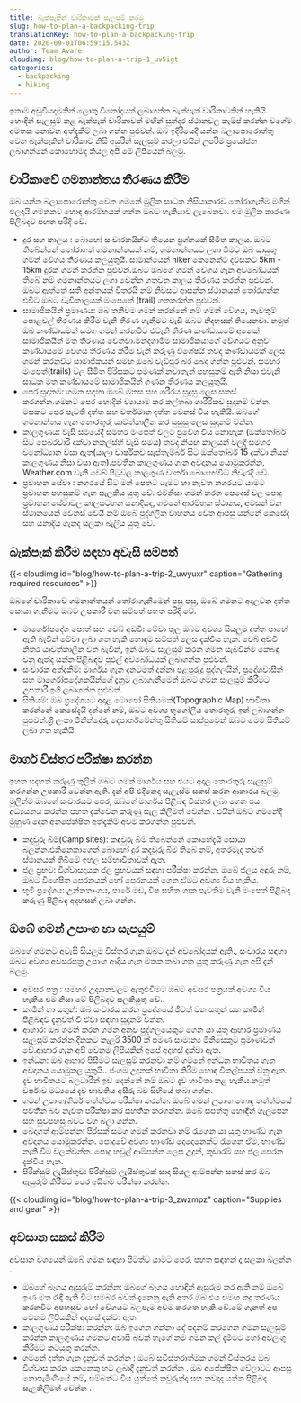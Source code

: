 ```yaml
---
title: බැක්පැකින් චාරිකාවක් සැලසුම් කරමු
slug: how-to-plan-a-backpacking-trip
translationKey: how-to-plan-a-backpacking-trip
date: 2020-09-01T06:59:15.543Z
author: Team Avare
cloudimg: blog/how-to-plan-a-trip-1_uv5igt
categories:
  - backpacking
  - hiking
---
```

ඉතාම අඩුවියදමකින් ලොකු විනෝදයක් ලබාගන්න බැක්පැක් චාරිකාවකින් හැකියි. හොඳින් සැලසුම් කළ බැක්පැක් චාරිකාවක් මඟින් සුන්දර ස්ථානවල කැම්ප් කරන්න වගේම අමතක නොවන අත්දැකීම් ලබා ගන්න පුළුවන්. ඔබ ඉදිරියෙදී යන්න බලාපොරොත්තු වෙන බැක්පැකින් චාරිකාව නිසි අයුරින් සැලසුම් කරලා එයින් උපරිම ප්‍රයෝජන ලබාගන්නේ කොහොමද කියල අපි මේ ලිපියෙන් බලමු.

## චාරිකාවේ ගමනාන්තය තීරණය කිරීම

ඔබ යන්න බලාපොරොත්තු වෙන ගමනේ මුලික සාධක නිසියාකාරව තෝරාගැනීම මගින් ඵලදායි ගමනකට හොඳ ආරම්භයක් ගන්න ඔබට හැකියාව ලැබෙනවා. එම මුලික කාරණා පිලිබදව පහත පරිදි වේ.

* දුර සහ කාලය : බොහෝ සංචාරකයින්ට තියෙන ප්‍රශ්නයක් සීමිත කාලය. ඔබට තිබේන්නේ තෝරාගත් ගමනාන්තයක් නම්, ගමනාන්තයට ලගා වීමට ඔබ යායුතු ගමන් වේගය තීරණය කලයුතුයි. සාමාන්යෙන් hiker කෙනෙක්ට දවසකට 5km - 15km දුරක් ගමන් කරන්න පුළුවන්.ඔබට ඔබගේ ගමන් වේගය ගැන අවබෝධයක් තිබේ නම් ගමනාන්තයට ලගා වෙන්න ගතවන කාලය තීරණය කරන්න පුළුවන්. ඔබට ඇත්තේ සති අන්තයක් විතරයි නම් නිවසට ආසන්න ස්ථානයක් තෝරගන්න එවිට ඔබට වැඩිකාලයක් මංපෙතේ (trail) ගතකරන්න පුළුවන්.
* සාමාජිකයින් ප්‍රමාණය: ඔබ තනිවම ගමන් කරන්නේ නම් ගමන් වේගය, නැවතුම් පොළවල් තීරණය කිරීම වැනි තීරණ ගැනීමට වැඩි ඔබට නිදහසක් තියෙනවා. නමුත් ඔබ කණ්ඩායමක් සමග ගමන් කරනවිට එවැනි තීරණ කණ්ඩායමේ අනෙක් සාමාජිකයින් මත තීරණය වෙනවා.මන්දගාමීම සාමාජිකයාගේ වේගයට අනුව කණ්ඩායමේ වේගය තීරණය කිරීම වැනි කරුණු විශේෂයි තවද කණ්ඩායමක් ලෙස ගමන් කරනවිට සාමාජිකයන් සමඟ ඔබේ වැඩිපුර බර බෙදා ගන්න පුළුවන්. සමහර මංපෙත්(trails) වල සීමිත පිරිසකට පමණක් නවාතැන් පහසුකම් ඇති නිසා එවැනි සාධක මත කණ්ඩායමේ සාමාජිකයින් ගණන තීරණය කලයුතුයි.
* පෙර සුදානම: ගමන සඳහා ඔබේ මනස සහ ශරීරය සුදුසු ලෙස සකස් කරගන්න.ගමනට පෙර හොදින් ව්‍යායාම කර කල්තබා ශාරීරිකව සුදානම් වන්න. මසකට පෙර පැවති දත්ත සහ වර්තමාන දත්ත වෙනස් විය හැකියි. ඔබගේ ගමනාන්තය ගැන තොරතුරු යාවත්කාලීන කර සුසුසු ලෙස සුදානම් වන්න.
* කාලගුණය: වැසි සමයේදී සමහර මංපෙත් වලට ප්‍රවේශ විය නොහැක (ඔක්තෝබර් සිට පෙබරවාරි දක්වා නකල්ස්හි වැසි සමය) තවද නියඟ කාලයන් වලදී සමහර වනෝධ්‍යාන වසා ඇත(යාලා වාර්ෂිකව සැප්තැම්බර් සිට ඔක්තෝබර් 15 දක්වා නියන් කාලගුණය නිසා වසා ඇත).පවතින කාලගුණය ගැන අවදානය යොමුකරන්න, Weather.com වැනි වෙබ් පිටුවල කාලගුණ වාර්තා බොහෝවිට නිවැරදි වේ.
* ප්‍රවාහන සේවා : නගරයේ සිට මන් පෙතට යෑමට හා නැවත නගරයට යාමට ප්‍රවාහන පහසුකම් ගැන සැලකිය යුතු වේ. එමනිසා ගමන් කරන පෙදෙස් වල පොදු ප්‍රවාහන සේවාවල කාලසටහන යනාදියද, ගමනේ ආරම්භක ස්ථානය, අවසන් වන ස්ථානයෙන් වෙනස් වෙයි නම් ඔබේ පුද්ගලික වාහනය වෙත ආපසු යන්නේ කෙසේද සහ යනාදිය ගැනද සලකා බැලිය යුතු වේ.

## බැක්පැක් කිරීම සඳහා අවැසි සම්පත්

{{< cloudimg id="blog/how-to-plan-a-trip-2_uwyuxr" caption="Gathering required resources" >}}

ඔබගේ චාරිකාවේ ගමනාන්තයන් තෝරාගැනීමෙන් පසු පසු, ඔබේ ගමනට අදාලවන දත්ත සොයා ගැනීමට ඔබට උපකාරී වන සම්පත් පහත පරිදි වේ.

* මාර්ගෝපදේශ පොත් සහ වෙබ් අඩවි: මේවා තුල ඔබට අවශ්‍ය සියලුම දත්ත පාහේ ඇති බැවින් මේවා ලබා ගත හැකි හොඳම සම්පත් ලෙස දැක්විය හැක. වෙබ් අඩවි නිතර යාවත්කාලීන වන බැවින්, ඉන් ඔබට සැලසුම් කරන ගමන සැබවින්ම කෙබඳු වනු ඇත්ද යන්න පිළිබඳව පුළුල් අවබෝධයක් ලබාගන්න පුළුවන්.
* සංචාරක අත්දැකීම්: මාර්ගය ගැන දැනටමත් දන්නා පළපුරුදු පුද්ගලයින්, ප්‍රදේශවාසීන් සහ මාර්ගෝපදේශකයින්ගේ දැනුම ලබාගැනීමෙන් ඔබට ගමන සැලසුම් කිරීමට උපකාරී ඉගි ලබාගන්න පුළුවන්.
* සිතියම්: ඔබ ප්‍රදේශයට අදාළ ටොපෝ සිතියමක්(Topographic Map) භාවිතා කරන්නේ කෙසේදැයි දන්නේ නම්, ඔබට අවශ්‍ය භූගෝලීය තොරතුරු ඉන් ලබාගන්න පුළුවන්.ශ්‍රී ලංකා මිනින්දෝරු දෙපාර්තමේන්තු සිතියම් සාප්පුවෙන් ඔබට මෙම සිතියම් ලබා ගත හැකියි.

## මාර්ග විස්තර පරීක්ෂා කරන්න

ඉහත සදහන් කරුණු තුලින් ඔබට ගමන් මාර්ගය සහ එයට අදාල තොරතුරු සැලසුම් කරගන්න උපකාරී වෙන්න ඇති. දැන් අපි එදිනෙදා සැලැස්ම සකස් කරන ආකාරය බලමු. මුලින්ම ඔබගේ සංචාරයට පෙර, ඔබගේ මාර්ගය පිළිබඳ විස්තර ලබා ගෙන එය අධ්‍යයනය කරන්න පහත දැක්වෙන කරුණු සැල කිලිමත් වෙන්න . එයින් ඔබට
ගමනේදී මුහුණ දෙන අනපේක්ෂිත අත්දැකීම් අවම කරගන්න පුළුවන්.

* කඳවුරු බිම්(Camp sites): කඳවුරු බිම් තිබෙන්නේ කොහේදැයි සොයා බලන්න.එකිනෙකාගෙන් බොහෝ දුර කදවුරු බිම් තිබේ නම්, අතරමැද තවත් ස්ථානයක් තිබීමේ ඉහල සම්භාවිතාවක් ඇත.
* ජල ප්‍රභව: විශ්වාසදායක ජල ප්‍රභවයන් සඳහා පරීක්ෂා කරන්න. ඔබේ ජලය අඳුරු නම්, ඔබට විශේෂිත පෙරනයක් හෝ පෙරනයක් ගෙන ඒමට අවශ්‍ය විය හැකිය.
* භූමි ප්‍රදේශය: උන්නතාංශය, පාරේ මඩ, විෂ සහිත ශාක පැවතීම වැනි මංපෙත් පිළිබඳ කරුණු පිළිබඳ අදහසක් ලබා ගන්න.

## ඔබේ ගමන් උපාංග හා සැපයුම්

ඔබගේ ගමනට අවැසි සියලුම විස්තර ගැන ඔබට දැන් අවබෝදයක් ඇති., සංචාරය සඳහා ඔබට අවශ්‍ය අවසරපත්‍ර උපාංග ආදිය ගැන මතක තබා ගත යුතු කරුණු ගැන අපි දැන් බලමු.

* අවසර පත්‍ර : සමහර උද්‍යානවලට ඇතුළුවීමට ඔබට අවසර පත්‍රයක් අවශ්‍ය විය හැකිය එම නිසා මේ පිලිබදව සලකියුතු වේ..
* කෘමීන් හා සතුන්: ඔබ සංචාරය කරන ප්‍රදේශයේ ජීවත් වන සතුන් සහ කෘමීන් පිළිබඳව දැනුවත් වී ඒවා සඳහා සූදානම් වන්න.
* ආහාර: ඔබ ගමන් කරන ගමන අනුව පුද්ගලයෙකුට ගෙන යා යුතු ආහාර ප්‍රමාණය සැලසුම් කරන්න.දිනකට කැලරි 3500 ක් පමණ සාමාන්‍ය මිනිසෙකුට ප්‍රමාණවත් වේ.ආහාර ගැන අපි වෙනම ලිපියකින් අපේ අදහස් දක්වා ඇත.
* ඉන්ධන: ඔබ ආහාර පිසීමට සැලසුම් කරනවා නම් ගමනේ ඉන්ධන භාවිතය ගැන අවදානය යොමුකල යුතුයි.. ජංගම උදුනක් භාවිතා කිරීම හොඳ විකල්පයක් වනු ඇත. දැව භාවිතයට බලධාරීන් ඉඩ දෙන්නේ නම් ඔබට දැව භාවිතා කළ හැකිය.නමුත් වර්ෂාව මධ්‍යයේ දැව භාවතිය අසීරු බව සිහියේ තබා ගන්න.
* ගමන් උපාංග/ගියර් තත්ත්වය පරීක්ෂා කරන්න: ඔබේ ගමන් උපාංග හොඳ තත්ත්වයේ පවතින බව නැවත පරීක්ෂා කර සහතික කරගන්න. ඔබේ සපත්තු හොඳින් ගැලපෙන සහ සුවපහසු බවට වග බලා ගන්න.
* බෙදාගත් ආම්පන්න: පිරිසක් සමග ගමන් කරනවා නම් රැගෙන යා යුතු භාණ්ඩ ගැන අවදානය යොමුකරන්න. පොදුවේ අවශ්‍ය භාණ්ඩ දෙදෙනෙක්ට රැගෙන ඒම, භාණ්ඩ නැති වීම වලක්වන්න. පොදු හවුල් ආම්පන්න ලෙස උදුන්, කූඩාරම් සහ ජල පෙරන දැක්විය හැක.
* පිරික්සුම් ලැයිස්තුව: පිරික්සුම් ලැයිස්තුවක් සාදා සියලු ආම්පන්න සකස් කර ඔබ ඇසුරුම් කිරීමට පෙර අයිතම පරීක්ෂා කරන්න.

{{< cloudimg id="blog/how-to-plan-a-trip-3_zwzmpz" caption="Supplies and gear" >}}

## අවසාන සකස් කිරීම

අවසාන වශයෙන් ඔබේ ගමන සඳහා පිටත්ව යාමට පෙර, පහත සඳහන් දෑ සලකා බලන්න .

* ඔබගේ බෑගය ඇසුරුම් කරන්න: ඔබගේ බෑගය හොඳින් ඇසුරුම කර ඇති නම් ඔබේ ඉණ මත රැඳී ඇති විට සමබර බවක් දැනෙනු ඇති අතර ඔබ එය සමඟ කදු තරණය කරනවිට අපහසුව හෝ වේගයට බලපෑම අවම කරගත හැකි වේ.මේ ගැනත් අප වෙනම ලිපියකින් අදහස් දක්වා ඇත.
* කාලගුණය පරීක්ෂා කරන්න: ඔබ ඉගෙන ගන්නා දේ පදනම් කරගෙන ගමන සැලසුම් කරන්න කාලගුණය ගමනට අවාසි බවක් හැගේ නම් ගමන කල් දැමීමට හෝ අවලංගු කිරීමට කටයුතු කරන්න.
* ගමනේ දත්ත ගැන දැනුවත් කරන්න : ඔබේ සවිස්තරාත්මක ගමන් විස්තරය ඔබ විශ්වාස කරන කෙනෙකු හට ලබාදී දැනුවත් කරන්න . ඔබ අපේක්ෂිත වේලාවට ආපසු නොපැමිණියේ නම්, සම්බන්ධ විය යුත්තේ කවුරුන්ද සහ කවදාද යන්න පිළිබද සැලකිලිමත් වෙන්න .